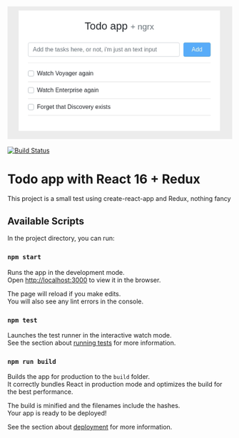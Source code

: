 ![](https://github.com/alexis1111/react-todo/blob/master/public/ng-todo.gif)

[![Build Status](https://travis-ci.org/alexis1111/react-todo.png?branch=master)](https://travis-ci.org/alexis1111/ng-todo)

# Todo app with React 16 + Redux

This project is a small test using create-react-app and Redux, nothing fancy

## Available Scripts

In the project directory, you can run:

### `npm start`

Runs the app in the development mode.<br>
Open [http://localhost:3000](http://localhost:3000) to view it in the browser.

The page will reload if you make edits.<br>
You will also see any lint errors in the console.

### `npm test`

Launches the test runner in the interactive watch mode.<br>
See the section about [running tests](https://facebook.github.io/create-react-app/docs/running-tests) for more information.

### `npm run build`

Builds the app for production to the `build` folder.<br>
It correctly bundles React in production mode and optimizes the build for the best performance.

The build is minified and the filenames include the hashes.<br>
Your app is ready to be deployed!

See the section about [deployment](https://facebook.github.io/create-react-app/docs/deployment) for more information.
